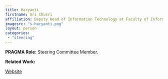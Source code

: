 ```yaml
---
title: Haryanti 
firstname: Sri Chusri 
affiliation: Deputy Head of Information Technology at Faculty of Information Technology, Universitas YARSI
imagesrc: "s-haryanti.png"
layout: person
categories:
 - "steering"
---
```


**PRAGMA Role:**  Steering Committee Member.

**Related Work:**  


[Website][1]

[1]: https://www.linkedin.com/in/sri-chusri-haryanti-49a48136
